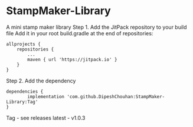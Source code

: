 # StampMaker-Library
A mini stamp maker library
Step 1. Add the JitPack repository to your build file
Add it in your root build.gradle at the end of repositories:

	allprojects {
		repositories {
			...
			maven { url 'https://jitpack.io' }
		}
	}
  
  Step 2. Add the dependency
  
  	dependencies {
	        implementation 'com.github.DipeshChouhan:StampMaker-Library:Tag'
	}

Tag - see releases
latest - v1.0.3
